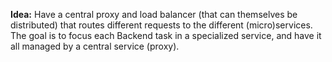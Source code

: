
**Idea:** Have a central proxy and load balancer (that can themselves be distributed) that routes different requests to the different (micro)services. The goal is to focus each Backend task in a specialized service, and have it all managed by a central service (proxy).
